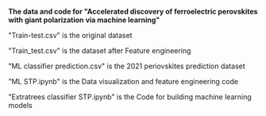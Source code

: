 **The data and code for "Accelerated discovery of ferroelectric perovskites with giant polarization via machine learning"**

"Train-test.csv" is the original dataset

"Train_test.csv" is the dataset after Feature engineering

"ML classifier prediction.csv" is the 2021 periovskites prediction dataset

"ML STP.ipynb" is the Data visualization and feature engineering code

"Extratrees classifier STP.ipynb" is the Code for building machine learning models
